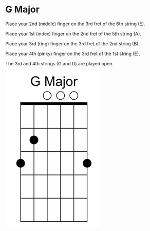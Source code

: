 # G Major

Place your 2nd (middle) finger on the 3rd fret of the 6th string (E).

Place your 1st (index) finger on the 2nd fret of the 5th string (A).

Place your 3rd (ring) finger on the 3rd fret of the 2nd string (B).

Place your 4th (pinky) finger on the 3rd fret of the 1st string (E).

The 3rd and 4th strings (G and D) are played open.

![Guitar Chord](https://github.com/Gson44/guitarLessonReadmen/blob/main/GMajor.png?raw=true)
